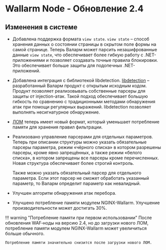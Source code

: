 # Wallarm Node - Обновление 2.4

## Изменения в системе

* Добавлена поддержка формата `view state`. `view state` – способ
  хранения данных о состоянии страницы в скрытом поле формы на самой странице.
  Теперь Валарм может парсить незашифрованные данные `view state`, что
  обеспечивает более гибкую работу с .NET-приложениями и позволяет создавать
  точные правила блокировки. Это обеспечивает больше защиты для подопечных
  .NET-приложений.

* Добавлена интеграция с библиотекой libdetection.
  [libdetection](https://github.com/wallarm/libdetection) – разработанный
  Валарм продукт с открытым исходным кодом. Продукт позволяет реализовывать
  собственные парсеры для защиты от injection-атак. Такой подход обеспечивает
  большую гибкость по сравнению с традиционными методами обнаружения атак при
  помощи регулярных выражений. libdetection позволяет выполнять несигнатурное
  обнаружение.

* [ЛОМ](../glossary-en.md#лом) теперь имеет новый формат, который уменьшает потребление памяти для
  хранения правил фильтрации.

* Реализовано управление парсерами для отдельных параметров. Теперь при
  описании структуры можно указать обязательные парсеры параметра, режим
  «чёрного списка» в котором разрешены парсеры, кроме явно запрещённых,
  а также режим «белого списка», в котором запрещены все парсеры кроме
  перечисленных. Новая структура обеспечивает более строгий контроль.

  Также можно указать обязательный парсер для отдельного параметра. Если этот парсер не сможет обработать указанный параметр, то Валарм определит параметр как невалидный.

* Улучшен алгоритм обнаружения атак перебора.

* Улучшено потребление памяти модулем NGINX-Wallarm. Улучшение производительности может достигать 30%.

!!! warning "Потребление памяти при первом использовании"
    После обновления WAF‑ноды на версию 2.4, но до загрузки нового ЛОМ, потребление памяти модулем NGINX-Wallarm может увеличиться больше обычного.
    
    Потребление памяти значительно снизится после загрузки нового ЛОМ.
